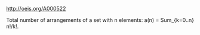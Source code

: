 http://oeis.org/A000522

Total number of arrangements of a set with n elements: a(n) = Sum_{k=0..n} n!/k!.
